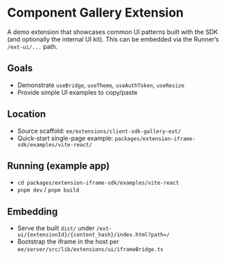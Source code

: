 # Component Gallery Extension

A demo extension that showcases common UI patterns built with the SDK (and optionally the internal UI kit). This can be embedded via the Runner’s `/ext-ui/...` path.

## Goals
- Demonstrate `useBridge`, `useTheme`, `useAuthToken`, `useResize`
- Provide simple UI examples to copy/paste

## Location
- Source scaffold: `ee/extensions/client-sdk-gallery-ext/`
- Quick-start single-page example: `packages/extension-iframe-sdk/examples/vite-react/`

## Running (example app)
- `cd packages/extension-iframe-sdk/examples/vite-react`
- `pnpm dev` / `pnpm build`

## Embedding
- Serve the built `dist/` under `/ext-ui/{extensionId}/{content_hash}/index.html?path=/`
- Bootstrap the iframe in the host per `ee/server/src/lib/extensions/ui/iframeBridge.ts`

